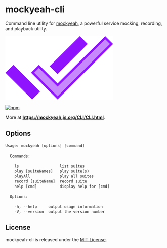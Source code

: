 # mockyeah-cli

Command line utility for [mockyeah](https://github.com/ryanricard/mockyeah),
a powerful service mocking, recording, and playback utility.

<img src="../../packages/mockyeah-docs/book/logo/mockyeah.png" height="200" />

[![npm](https://img.shields.io/npm/v/mockyeah-cli.svg)](https://www.npmjs.com/package/mockyeah-cli)

More at **https://mockyeah.js.org/CLI/CLI.html**.

## Options

```
Usage: mockyeah [options] [command]

  Commands:

    ls                  list suites
    play [suiteNames]   play suite(s)
    playAll             play all suites
    record [suiteName]  record suite
    help [cmd]          display help for [cmd]

  Options:

    -h, --help     output usage information
    -V, --version  output the version number
```

## License

mockyeah-cli is released under the [MIT License](https://opensource.org/licenses/MIT).
